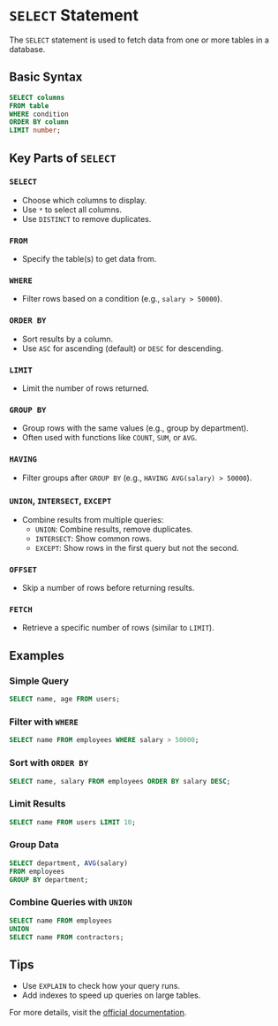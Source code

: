 # `SELECT` Statement

The `SELECT` statement is used to fetch data from one or more tables in a database.

## Basic Syntax

```sql
SELECT columns
FROM table
WHERE condition
ORDER BY column
LIMIT number;
```

## Key Parts of `SELECT`

### `SELECT`

- Choose which columns to display.
- Use `*` to select all columns.
- Use `DISTINCT` to remove duplicates.

### `FROM`

- Specify the table(s) to get data from.

### `WHERE`

- Filter rows based on a condition (e.g., `salary > 50000`).

### `ORDER BY`

- Sort results by a column.
- Use `ASC` for ascending (default) or `DESC` for descending.

### `LIMIT`

- Limit the number of rows returned.

### `GROUP BY`

- Group rows with the same values (e.g., group by department).
- Often used with functions like `COUNT`, `SUM`, or `AVG`.

### `HAVING`

- Filter groups after `GROUP BY` (e.g., `HAVING AVG(salary) > 50000`).

### `UNION`, `INTERSECT`, `EXCEPT`

- Combine results from multiple queries:
  - `UNION`: Combine results, remove duplicates.
  - `INTERSECT`: Show common rows.
  - `EXCEPT`: Show rows in the first query but not the second.

### `OFFSET`

- Skip a number of rows before returning results.

### `FETCH`

- Retrieve a specific number of rows (similar to `LIMIT`).

## Examples

### Simple Query

```sql
SELECT name, age FROM users;
```

### Filter with `WHERE`

```sql
SELECT name FROM employees WHERE salary > 50000;
```

### Sort with `ORDER BY`

```sql
SELECT name, salary FROM employees ORDER BY salary DESC;
```

### Limit Results

```sql
SELECT name FROM users LIMIT 10;
```

### Group Data

```sql
SELECT department, AVG(salary)
FROM employees
GROUP BY department;
```

### Combine Queries with `UNION`

```sql
SELECT name FROM employees
UNION
SELECT name FROM contractors;
```

## Tips

- Use `EXPLAIN` to check how your query runs.
- Add indexes to speed up queries on large tables.

For more details, visit the [official documentation](https://www.postgresql.org/docs/current/sql-select.html).
